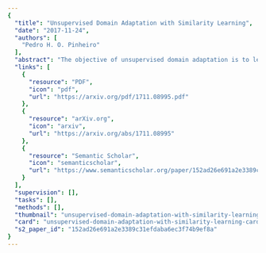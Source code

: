 ```yaml
---
{
  "title": "Unsupervised Domain Adaptation with Similarity Learning",
  "date": "2017-11-24",
  "authors": [
    "Pedro H. O. Pinheiro"
  ],
  "abstract": "The objective of unsupervised domain adaptation is to leverage features from a labeled source domain and learn a classifier for an unlabeled target domain, with a similar but different data distribution. Most deep learning approaches to domain adaptation consist of two steps: (i) learn features that preserve a low risk on labeled samples (source domain) and (ii) make the features from both domains to be as indistinguishable as possible, so that a classifier trained on the source can also be applied on the target domain. In general, the classifiers in step (i) consist of fully-connected layers applied directly on the indistinguishable features learned in (ii). In this paper, we propose a different way to do the classification, using similarity learning. The proposed method learns a pairwise similarity function in which classification can be performed by computing similarity between prototype representations of each category. The domain-invariant features and the categorical prototype representations are learned jointly and in an end-to-end fashion. At inference time, images from the target domain are compared to the prototypes and the label associated with the one that best matches the image is outputed. The approach is simple, scalable and effective. We show that our model achieves state-of-the-art performance in different unsupervised domain adaptation scenarios.",
  "links": [
    {
      "resource": "PDF",
      "icon": "pdf",
      "url": "https://arxiv.org/pdf/1711.08995.pdf"
    },
    {
      "resource": "arXiv.org",
      "icon": "arxiv",
      "url": "https://arxiv.org/abs/1711.08995"
    },
    {
      "resource": "Semantic Scholar",
      "icon": "semanticscholar",
      "url": "https://www.semanticscholar.org/paper/152ad26e691a2e3389c31efdaba6ec3f74b9ef8a"
    }
  ],
  "supervision": [],
  "tasks": [],
  "methods": [],
  "thumbnail": "unsupervised-domain-adaptation-with-similarity-learning-thumb.jpg",
  "card": "unsupervised-domain-adaptation-with-similarity-learning-card.jpg",
  "s2_paper_id": "152ad26e691a2e3389c31efdaba6ec3f74b9ef8a"
}
---
```


